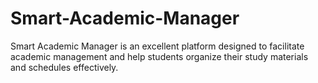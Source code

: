 # Smart-Academic-Manager
Smart Academic Manager is an excellent platform designed to facilitate academic management and help students organize their study materials and schedules effectively.
